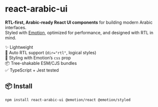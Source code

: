 # react-arabic-ui

**RTL-first, Arabic-ready React UI components** for building modern Arabic interfaces.  
Styled with [Emotion](https://emotion.sh), optimized for performance, and designed with RTL in mind.

✨ Lightweight  
🔄 Auto RTL support (`dir="rtl"`, logical styles)  
🎨 Styling with Emotion’s `css` prop  
📦 Tree-shakable ESM/CJS bundles  
✅ TypeScript + Jest tested

## 📦 Install

```bash
npm install react-arabic-ui @emotion/react @emotion/styled
```
